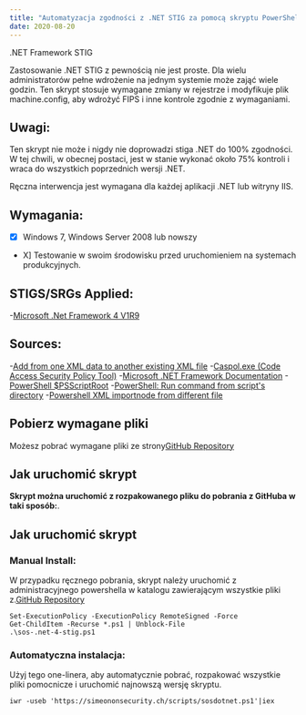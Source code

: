 ```yaml
---
title: "Automatyzacja zgodności z .NET STIG za pomocą skryptu PowerShell"
date: 2020-08-20
---
```

 .NET Framework STIG

Zastosowanie .NET STIG z pewnością nie jest proste. Dla wielu administratorów pełne wdrożenie na jednym systemie może zająć wiele godzin. Ten skrypt stosuje wymagane zmiany w rejestrze i modyfikuje plik machine.config, aby wdrożyć FIPS i inne kontrole zgodnie z wymaganiami.

## Uwagi:

Ten skrypt nie może i nigdy nie doprowadzi stiga .NET do 100% zgodności. W tej chwili, w obecnej postaci, jest w stanie wykonać około 75% kontroli i wraca do wszystkich poprzednich wersji .NET.

Ręczna interwencja jest wymagana dla każdej aplikacji .NET lub witryny IIS.

## Wymagania:
- [X] Windows 7, Windows Server 2008 lub nowszy
- X] Testowanie w swoim środowisku przed uruchomieniem na systemach produkcyjnych.

## STIGS/SRGs Applied:

-[Microsoft .Net Framework 4 V1R9](https://dl.dod.cyber.mil/wp-content/uploads/stigs/zip/U_MS_DotNet_Framework_4-0_V1R9_STIG.zip)

## Sources:

-[Add from one XML data to another existing XML file](http://www.maxtblog.com/2012/11/add-from-one-xml-data-to-another-existing-xml-file/)
-[Caspol.exe (Code Access Security Policy Tool)](https://docs.microsoft.com/en-us/dotnet/framework/tools/caspol-exe-code-access-security-policy-tool)
-[Microsoft .NET Framework Documentation](https://docs.microsoft.com/en-us/dotnet/framework/)
-[PowerShell $PSScriptRoot](https://riptutorial.com/powershell/example/27231/-psscriptroot)
-[PowerShell: Run command from script's directory](https://stackoverflow.com/questions/4724290/powershell-run-command-from-scripts-directory)
-[Powershell XML importnode from different file](https://stackoverflow.com/questions/9944885/powershell-xml-importnode-from-different-file)

## Pobierz wymagane pliki

Możesz pobrać wymagane pliki ze strony[GitHub Repository](https://raw.githubusercontent.com/simeononsecurity/.NET-STIG-Script/)

## Jak uruchomić skrypt

**Skrypt można uruchomić z rozpakowanego pliku do pobrania z GitHuba w taki sposób:**.

## Jak uruchomić skrypt
### Manual Install:
W przypadku ręcznego pobrania, skrypt należy uruchomić z administracyjnego powershella w katalogu zawierającym wszystkie pliki z.[GitHub Repository](https://github.com/simeononsecurity/.NET-STIG-Script)
```
Set-ExecutionPolicy -ExecutionPolicy RemoteSigned -Force
Get-ChildItem -Recurse *.ps1 | Unblock-File
.\sos-.net-4-stig.ps1
```
### Automatyczna instalacja:
Użyj tego one-linera, aby automatycznie pobrać, rozpakować wszystkie pliki pomocnicze i uruchomić najnowszą wersję skryptu.
```
iwr -useb 'https://simeononsecurity.ch/scripts/sosdotnet.ps1'|iex
```
